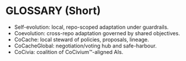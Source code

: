 # GLOSSARY (Short)
- Self-evolution: local, repo-scoped adaptation under guardrails.
- Coevolution: cross-repo adaptation governed by shared objectives.
- CoCache: local steward of policies, proposals, lineage.
- CoCacheGlobal: negotiation/voting hub and safe-harbour.
- CoCivia: coalition of CoCivium™-aligned AIs.


